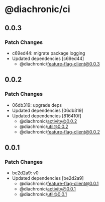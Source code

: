 # @diachronic/ci

## 0.0.3

### Patch Changes

- c69ed44: migrate package logging
- Updated dependencies [c69ed44]
  - @diachronic/feature-flag-client@0.0.3

## 0.0.2

### Patch Changes

- 06db319: upgrade deps
- Updated dependencies [06db319]
- Updated dependencies [816410f]
  - @diachronic/activity@0.0.2
  - @diachronic/util@0.0.2
  - @diachronic/feature-flag-client@0.0.2

## 0.0.1

### Patch Changes

- be2d2a9: v0
- Updated dependencies [be2d2a9]
  - @diachronic/feature-flag-client@0.0.1
  - @diachronic/activity@0.0.1
  - @diachronic/util@0.0.1
